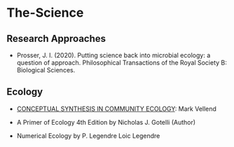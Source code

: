 # The-Science

## Research Approaches

* Prosser, J. I. (2020). Putting science back into microbial ecology: a question of approach. Philosophical Transactions of the Royal Society B: Biological Sciences.

## Ecology

* [CONCEPTUAL SYNTHESIS IN COMMUNITY ECOLOGY](https://www.researchgate.net/publication/44689600_Conceptual_Synthesis_in_Community_Ecology): Mark Vellend

* A Primer of Ecology 4th Edition by Nicholas J. Gotelli  (Author)

* Numerical Ecology by P. Legendre Loic Legendre
